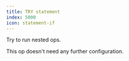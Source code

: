 ```yaml
---
title: TRY statement
index: 5000
icon: statement-if
---
```


Try to run nested ops.

This op doesn't need any further configuration.
